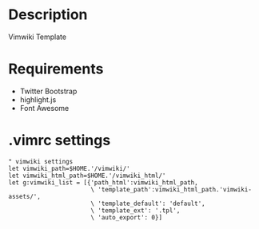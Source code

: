 # Description
Vimwiki Template

# Requirements
 * Twitter Bootstrap
 * highlight.js
 * Font Awesome

# .vimrc settings
```vim
" vimwiki settings
let vimwiki_path=$HOME.'/vimwiki/'
let vimwiki_html_path=$HOME.'/vimwiki_html/'
let g:vimwiki_list = [{'path_html':vimwiki_html_path,
                       \ 'template_path':vimwiki_html_path.'vimwiki-assets/',
                       \ 'template_default': 'default',
                       \ 'template_ext': '.tpl',
                       \ 'auto_export': 0}]
```
